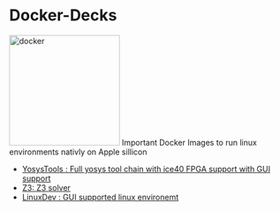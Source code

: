 # Docker-Decks

<img src="https://cdn.freebiesupply.com/logos/large/2x/docker-logo-png-transparent.png" alt="docker" width="200"/>
Important Docker Images to run linux environments nativly on Apple sillicon

* [YosysTools : Full yosys tool chain with ice40 FPGA support with GUI support](https://github.com/Archfx/docker-decks/tree/master/YosysTools)
* [Z3: Z3 solver](https://github.com/Archfx/docker-decks/tree/master/Z3)
* [LinuxDev : GUI supported linux environemt](https://github.com/Archfx/docker-decks/tree/master/LinuxDev)